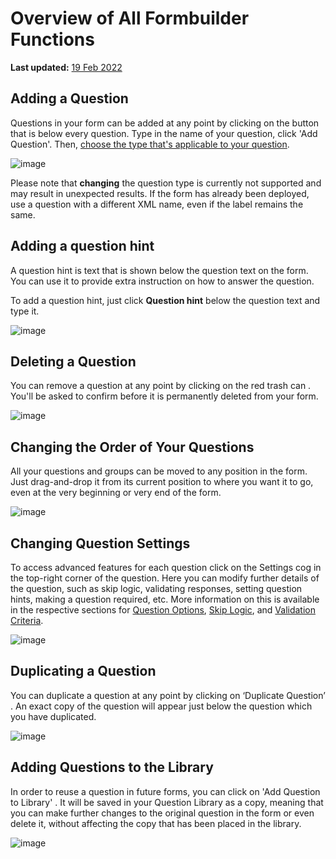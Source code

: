 # Overview of All Formbuilder Functions
**Last updated:** <a href="https://github.com/kobotoolbox/docs/blob/b2c8a64c85ea569a088f61a60f843eb61d8e29f6/source/formbuilder.md" class="reference">19 Feb 2022</a>

## Adding a Question

Questions in your form can be added at any point by clicking on the
<i class="k-icon k-icon-plus"></i> button that is below every question. Type in
the name of your question, click 'Add Question'. Then,
[choose the type that's applicable to your question](question_types.md).

![image](/images/formbuilder/add_questions.gif)

<p class="note">Please note that <strong>changing</strong> the question type is currently not supported and may result in unexpected results. If the form has already been deployed, use a question with a different XML name, even if the label remains the same.<p/>

## Adding a question hint

A question hint is text that is shown below the question text on the form. You
can use it to provide extra instruction on how to answer the question.

To add a question hint, just click **Question hint** below the question text and
type it.

![image](/images/formbuilder/hint.gif)

## Deleting a Question

You can remove a question at any point by clicking on the red trash can
<i class="k-icon k-icon-trash"></i>. You'll be asked to confirm before it is
permanently deleted from your form.

![image](/images/formbuilder/delete_questions.gif)

## Changing the Order of Your Questions

All your questions and groups can be moved to any position in the form. Just
drag-and-drop it from its current position to where you want it to go, even at
the very beginning or very end of the form.

![image](/images/formbuilder/change_order.gif)

## Changing Question Settings

To access advanced features for each question click on the Settings cog
<i class="k-icon k-icon-settings"></i> in the top-right corner of the question.
Here you can modify further details of the question, such as skip logic,
validating responses, setting question hints, making a question required, etc.
More information on this is available in the respective sections for
[Question Options](question_options.md), [Skip Logic](skip_logic.md), and
[Validation Criteria](validation_criteria.md).

![image](/images/formbuilder/change_settings.gif)

## Duplicating a Question

You can duplicate a question at any point by clicking on ‘Duplicate Question’
<i class="k-icon k-icon-clone"></i>. An exact copy of the question will appear
just below the question which you have duplicated.

![image](/images/formbuilder/duplicate_question.gif)

## Adding Questions to the Library

In order to reuse a question in future forms, you can click on 'Add Question to
Library' <i class="k-icon k-icon-folder-plus"></i>. It will be saved in your
Question Library as a copy, meaning that you can make further changes to the
original question in the form or even delete it, without affecting the copy that
has been placed in the library.

![image](/images/formbuilder/library.gif)
